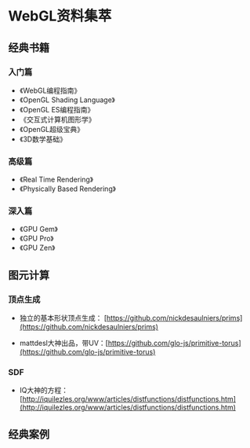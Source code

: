 # WebGL资料集萃

## 经典书籍
### 入门篇
* 《WebGL编程指南》
* 《OpenGL Shading Language》
* 《OpenGL ES编程指南》
* 《交互式计算机图形学》
* 《OpenGL超级宝典》
* 《3D数学基础》
### 高级篇
* 《Real Time Rendering》
* 《Physically Based Rendering》
### 深入篇
* 《GPU Gem》
* 《GPU Pro》
* 《GPU Zen》

## 图元计算
### 顶点生成
*  独立的基本形状顶点生成： [https://github.com/nickdesaulniers/prims](https://github.com/nickdesaulniers/prims)

*  mattdesl大神出品，带UV：[https://github.com/glo-js/primitive-torus](https://github.com/glo-js/primitive-torus)

### SDF
*  IQ大神的方程：[http://iquilezles.org/www/articles/distfunctions/distfunctions.htm](http://iquilezles.org/www/articles/distfunctions/distfunctions.htm)

## 经典案例
